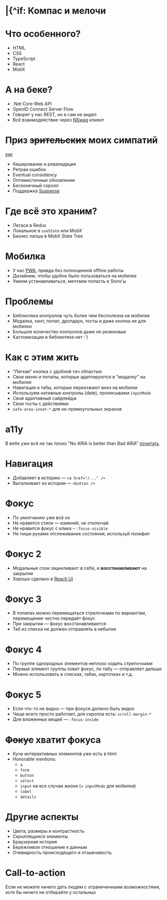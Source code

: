 # |{^if: Компас и мелочи

# Что особенного?

- HTML
- CSS
- TypeScript
- React
- MobX

# А на беке?

- .Net Core Web API
- OpenID Connect Server Flow
- Говорят у нас REST, но я сам не видел
- Всё взаимодействие через [NSwag](https://github.com/RicoSuter/NSwag) клиент

# Приз ~~зрительских~~ моих симпатий

[swr](https://swr.vercel.app/)

- Кеширование и ревалидация
- Ретраи ошибок
- Eventual consistency
- Оптимистичные обновления
- Бесконечный скролл
- Поддержка [Suspense](https://reactjs.org/docs/concurrent-mode-suspense.html)

# Где всё это храним?

- Легаси в Redux
- Локальное в `useState` или MobX
- Бизнес лапша в MobX State Tree

# Мобилка

- У нас [PWA](https://web.dev/pwa-checklist/),
  правда без полноценной offline работы
- Дизайним, чтобы удобно было пользоваться на мобилке
- Умеем устанавливаться, мечтаем попасть в Store'ы

# Проблемы

- Библиотека контролов чуть более чем бесполезна на мобилке
- Модалка, хинт, попап, дропдаун, тосты и даже кнопка не для мобилки
- Большое количество контролов даже не резиновые
- Кастомизации в библиотекe нет :'(

# Как с этим жить

- "Легкая" кнопка с удобной тач областью
- Свои меню и попапы, которые адаптируются в "модалку" на мобилке
- Навигация и табы, которые переезжают вниз на мобилке
- Используем нативные контролы (date), прописываем `inputMode`
- Свой адаптивный сайдпейдж
- Свои тосты с действиями
- `safe-area-inset-*` для не-прямоугольных экранов

# a11y

В вебе уже всё не так плохо
"No ARIA is better than Bad ARIA" [почитать](https://www.w3.org/TR/wai-aria-practices-1.2/)

# Навигация

- Добавляет в историю — `<a href="/..." />`
- Выталкивает из истории — `<button />`

# Фокус

- По умолчанию уже всё ок
- Не нравятся стили — изменяй, не отключай
- Не нравится фокус с клика – `:focus-visible`
- Не пиши руками отслеживание состояния, используй полифил

# Фокус 2

- Модальные слои зацикливают в себе, и **восстанавливают** на закрытие
- Хорошо сделано в [Reach UI](https://reach.tech/)

# Фокус 3

- В попапах можно перемещаться стрелочками по вариантам,
  перемещение честно передаёт фокус
- При закрытии — фокус восстанавливается
- Таб из списка не должен отправлять в небытие

# Фокус 4

- По группе однородных элементов неплохо ходить стрелочками
- Первый элемент группы ловит фокус, по табу — отправляет дальше
- Можно использовать в списках, табах, карточках и т.д.

# Фокус 5

- Если что-то не видно — при фокусе должно быть видно
- Чаще всего просто работает, для скролла есть: `scroll-margin-*`
- Для вложенных вещей — `:focus-inside`

# ~~Фокус~~ хватит фокуса

- Куча интерактивных элементов уже есть в html
- Honorable mentions:
  - `a`
  - `form`
  - `button`
  - `select`
  - `input` на все случаи жизни (+ `inputMode` для мобилки)
  - `label`
  - `details`

# Другие аспекты

- Цвета, размеры и контрастность
- Скроллящиеся элементы
- Браузерная история
- Бережливое отношение к данным
- Очевидность происходящего и отзывчивость 

# Call-to-action

Если не можете ничего дать людям с ограниченными возможностями,
хотя бы ничего не отбирайте у остальных
